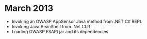 # March 2013

* Invoking an OWASP AppSensor Java method from .NET C# REPL
* Invoking Java BeanShell from .Net CLR
* Loading OWASP ESAPI jar and its dependencies
